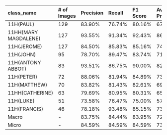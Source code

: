| class_name           | # of Images   | Precision   | Recall   | F1 Score   | Average Precision   |
|:---------------------|:--------------|:------------|:---------|:-----------|:--------------------|
| 11H(PAUL)            | 129           | 83.90%      | 76.74%   | 80.16%     | 67.86%              |
| 11HH(MARY MAGDALENE) | 127           | 93.55%      | 91.34%   | 92.43%     | 86.72%              |
| 11H(JEROME)          | 127           | 84.50%      | 85.83%   | 85.16%     | 74.61%              |
| 11H(JOHN)            | 95            | 78.70%      | 89.47%   | 83.74%     | 71.58%              |
| 11H(ANTONY ABBOT)    | 83            | 93.51%      | 86.75%   | 90.00%     | 82.39%              |
| 11H(PETER)           | 72            | 88.06%      | 81.94%   | 84.89%     | 73.67%              |
| 11H(MATTHEW)         | 70            | 83.82%      | 81.43%   | 82.61%     | 69.76%              |
| 11HH(CATHERINE)      | 63            | 79.69%      | 80.95%   | 80.31%     | 65.90%              |
| 11H(LUKE)            | 51            | 73.58%      | 76.47%   | 75.00%     | 57.66%              |
| 11H(FRANCIS)         | 46            | 78.18%      | 93.48%   | 85.15%     | 73.43%              |
| Macro                | -             | 83.75%      | 84.44%   | 83.95%     | 72.36%              |
| Micro                | -             | 84.59%      | 84.59%   | 84.59%     | 73.09%              |